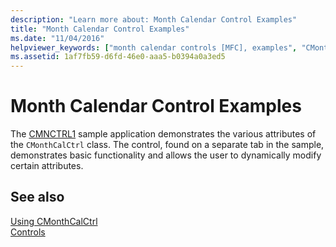 ```yaml
---
description: "Learn more about: Month Calendar Control Examples"
title: "Month Calendar Control Examples"
ms.date: "11/04/2016"
helpviewer_keywords: ["month calendar controls [MFC], examples", "CMonthCalCtrl class [MFC], examples"]
ms.assetid: 1af7fb59-d6fd-46e0-aaa5-b0394a0a3ed5
---
```

# Month Calendar Control Examples

The [CMNCTRL1](../overview/visual-cpp-samples.md) sample application demonstrates the various attributes of the `CMonthCalCtrl` class. The control, found on a separate tab in the sample, demonstrates basic functionality and allows the user to dynamically modify certain attributes.

## See also

[Using CMonthCalCtrl](using-cmonthcalctrl.md)<br/>
[Controls](controls-mfc.md)
